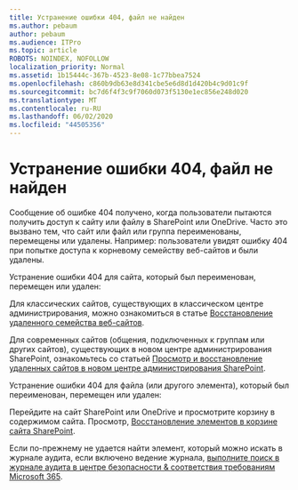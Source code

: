 ```yaml
---
title: Устранение ошибки 404, файл не найден
ms.author: pebaum
author: pebaum
ms.audience: ITPro
ms.topic: article
ROBOTS: NOINDEX, NOFOLLOW
localization_priority: Normal
ms.assetid: 1b15444c-367b-4523-8e08-1c77bbea7524
ms.openlocfilehash: c860b9db63e8d341cbe5e6d8d1d420b4c9d01c9f
ms.sourcegitcommit: bc7d6f4f3c9f7060d073f5130e1ec856e248d020
ms.translationtype: MT
ms.contentlocale: ru-RU
ms.lasthandoff: 06/02/2020
ms.locfileid: "44505356"
---
```

# <a name="troubleshoot-error-404-file-not-found"></a>Устранение ошибки 404, файл не найден

Сообщение об ошибке 404 получено, когда пользователи пытаются получить доступ к сайту или файлу в SharePoint или OneDrive. Часто это вызвано тем, что сайт или файл или группа переименованы, перемещены или удалены. Например: пользователи увидят ошибку 404 при попытке доступа к корневому семейству веб-сайтов и были удалены.

Устранение ошибки 404 для сайта, который был переименован, перемещен или удален:

Для классических сайтов, существующих в классическом центре администрирования, можно ознакомиться в статье [Восстановление удаленного семейства веб-сайтов](https://docs.microsoft.com/sharepoint/restore-deleted-site-collection).

Для современных сайтов (общения, подключенных к группам или других сайтов), существующих в новом центре администрирования SharePoint, ознакомьтесь со статьей [Просмотр и восстановление удаленных сайтов в новом центре администрирования SharePoint](https://docs.microsoft.com/sharepoint/restore-deleted-site-collection).

Устранение ошибки 404 для файла (или другого элемента), который был переименован, перемещен или удален:

Перейдите на сайт SharePoint или OneDrive и просмотрите корзину в содержимом сайта. Просмотр, [Восстановление элементов в корзине сайта SharePoint](https://support.office.com/article/Restore-items-in-the-Recycle-Bin-of-a-SharePoint-site-6df466b6-55f2-4898-8d6e-c0dff851a0be#ID0EAADAAA=Online).

Если по-прежнему не удается найти элемент, который можно искать в журнале аудита, если включено ведение журнала, [выполните поиск в журнале аудита в центре безопасности & соответствия требованиям Microsoft 365](https://docs.microsoft.com/microsoft-365/compliance/search-the-audit-log-in-security-and-compliance).

